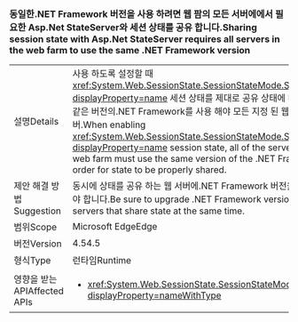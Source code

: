 ### <a name="sharing-session-state-with-aspnet-stateserver-requires-all-servers-in-the-web-farm-to-use-the-same-net-framework-version"></a><span data-ttu-id="11f56-101">동일한.NET Framework 버전을 사용 하려면 웹 팜의 모든 서버에에서 필요한 Asp.Net StateServer와 세션 상태를 공유 합니다.</span><span class="sxs-lookup"><span data-stu-id="11f56-101">Sharing session state with Asp.Net StateServer requires all servers in the web farm to use the same .NET Framework version</span></span>

|   |   |
|---|---|
|<span data-ttu-id="11f56-102">설명</span><span class="sxs-lookup"><span data-stu-id="11f56-102">Details</span></span>|<span data-ttu-id="11f56-103">사용 하도록 설정할 때 <xref:System.Web.SessionState.SessionStateMode.StateServer?displayProperty=name> 세션 상태를 제대로 공유 상태에 대 한 순서 대로 같은 버전의.NET Framework를 사용 해야 모든 지정 된 웹 팜에 있는 서버.</span><span class="sxs-lookup"><span data-stu-id="11f56-103">When enabling <xref:System.Web.SessionState.SessionStateMode.StateServer?displayProperty=name> session state, all of the servers in the given web farm must use the same version of the .NET Framework in order for state to be properly shared.</span></span>|
|<span data-ttu-id="11f56-104">제안 해결 방법</span><span class="sxs-lookup"><span data-stu-id="11f56-104">Suggestion</span></span>|<span data-ttu-id="11f56-105">동시에 상태를 공유 하는 웹 서버에.NET Framework 버전을 업그레이드 해야 합니다.</span><span class="sxs-lookup"><span data-stu-id="11f56-105">Be sure to upgrade .NET Framework versions on web servers that share state at the same time.</span></span>|
|<span data-ttu-id="11f56-106">범위</span><span class="sxs-lookup"><span data-stu-id="11f56-106">Scope</span></span>|<span data-ttu-id="11f56-107">Microsoft Edge</span><span class="sxs-lookup"><span data-stu-id="11f56-107">Edge</span></span>|
|<span data-ttu-id="11f56-108">버전</span><span class="sxs-lookup"><span data-stu-id="11f56-108">Version</span></span>|<span data-ttu-id="11f56-109">4.5</span><span class="sxs-lookup"><span data-stu-id="11f56-109">4.5</span></span>|
|<span data-ttu-id="11f56-110">형식</span><span class="sxs-lookup"><span data-stu-id="11f56-110">Type</span></span>|<span data-ttu-id="11f56-111">런타임</span><span class="sxs-lookup"><span data-stu-id="11f56-111">Runtime</span></span>|
|<span data-ttu-id="11f56-112">영향을 받는 API</span><span class="sxs-lookup"><span data-stu-id="11f56-112">Affected APIs</span></span>|<ul><li><xref:System.Web.SessionState.SessionStateMode.StateServer?displayProperty=nameWithType></li></ul>|

